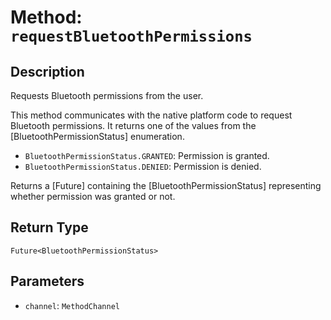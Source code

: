 # Method: `requestBluetoothPermissions`

## Description

Requests Bluetooth permissions from the user.

 This method communicates with the native platform code to request Bluetooth permissions.
 It returns one of the values from the [BluetoothPermissionStatus] enumeration.

 * `BluetoothPermissionStatus.GRANTED`: Permission is granted.
 * `BluetoothPermissionStatus.DENIED`: Permission is denied.

 Returns a [Future] containing the [BluetoothPermissionStatus] representing whether permission was granted or not.

## Return Type
`Future<BluetoothPermissionStatus>`

## Parameters

- `channel`: `MethodChannel`
